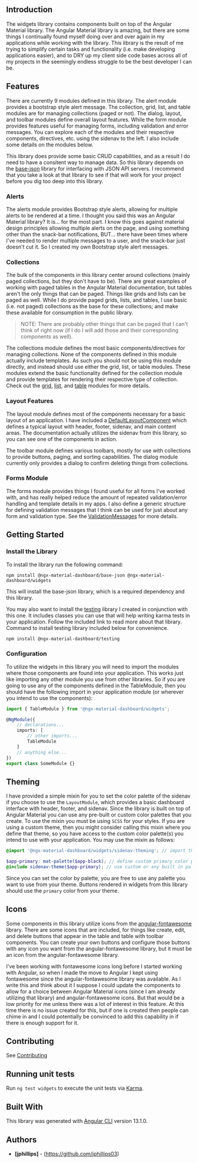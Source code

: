 ## Introduction

The widgets library contains components built on top of the Angular Material
library. The Angular Material library is amazing, but there are some things
I continually found myself doing over and over again in my applications while
working with the library. This library is the result of me trying to simplify
certain tasks and functionality (i.e. make developing applications easier),
and to DRY up my client side code bases across all of my projects in the
seemingly endless struggle to be the best developer I can be.

## Features

There are currently 9 modules defined in this library. The alert module provides a bootstrap style alert message. The collection, grid, list, and table modules are for managing collections (paged or not). The dialog, layout, and toolbar modules define overall layout features. While the form module provides features useful for managing forms, including validation and error messages. You can explore each of the modules and their respective components, directives, etc. using the sidenav to the left. I also include some details on the modules below.

This library does provide some basic CRUD capabilities, and as a result I do need to have a consitent way to manage data. So this library depends on the [base-json](./base-json) library for interfacing with JSON API servers. I recommend that you take a look at that library to see if that will work for your project before you dig too deep into this library.

### Alerts

The alerts module provides Bootstrap style alerts, allowing for multiple alerts to be rendered at a time. I thought you said this was an Angular Material library? It is... for the most part. I know this goes against material design principles allowing multiple alerts on the page, and using something other than the snack-bar notifications, BUT... there have been times where I've needed to render multiple messages to a user, and the snack-bar just doesn't cut it. So I created my own Bootstrap style alert messages.

### Collections

The bulk of the components in this library center around collections (mainly paged collections, but they don't have to be). There are great examples of working with paged tables in the Angular Material documentation, but tables aren't the only things that can be paged. Things like grids and lists can be paged as well. While I do provide paged grids, lists, and tables, I use basic (i.e. not paged) collections as the base for these collections; and make these available for consumption in the public library.

> NOTE: There are probably other things that can be paged that I can't think of right now (if I do I will add those and their corresponding components as well).

The collections module defines the most basic components/directives for managing collections. None of the components defined in this module actually include templates. As such you should not be using this module directly, and instead should use either the grid, list, or table modules. These modules extend the basic functionality defined for the collection module and provide templates for rendering their respective type of collection. Check out the [grid](/widgets/grid), [list](/widgets/list), and [table](/widgets/table) modules for more details.

### Layout Features

The layout module defines most of the components necessary for a basic layout of an application. I have included a [DefaultLayoutComponent](/widgets/layout/overview#default-layout-component) which defines a typical layout with header, footer, sidenav, and main content areas. The documentation actually utilizes the sidenav from this library, so you can see one of the components in action.

The toolbar module defines various toolbars, mostly for use with collections to provide buttons, paging, and sorting capabilities. The dialog module currently only provides a dialog to confirm deleting things from collections.

### Forms Module

The forms module provides things I found useful for all forms I've worked with, and has really helped reduce the amount of repeated validation/error handling and template details in my apps. I also define a generic structure for defining validation messages that I think can be used for just about any form and validation type. See the [ValidationMessages](/widgets/form/overview#validation-messages) for more details.

## Getting Started

### Install the Library

To install the library run the following command:

```
npm install @ngx-material-dashboard/base-json @ngx-material-dashboard/widgets
```

This will install the base-json library, which is a required dependency and
this library.

You may also want to install the [testing](./testing)
library I created in conjunction with this one. It includes classes you can use that
will help writing karma tests in your application. Follow the included link to read
more about that library. Command to install testing library included below for convenience.

```bash
npm install @ngx-material-dashboard/testing
```

### Configuration

To utilize the widgets in this library you will need to import the modules where
those components are found into your application. This works just like importing
any other module you use from other libraries. So if you are going to use any of
the components defined in the TableModule, then you should have the following
import in your application module (or wherever you intend to use the components):

```typescript
import { TableModule } from '@ngx-material-dashboard/widgets';

@NgModule({
    // declarations...
    imports: [
        // other imports...
        TableModule
    ]
    // anything else...
})
export class SomeModule {}
```

## Theming

I have provided a simple mixin for you to set the color palette of the sidenav
if you choose to use the `LayoutModule`, which provides a basic dashboard
interface with header, footer, and sidenav. Since the library is built on top
of Angular Material you can use any pre-built or custom color palettes that
you create. To use the mixin you must be using `SCSS` for your styles. If you
are using a custom theme, then you might consider calling this mixin where you
define that theme, so you have access to the custom color palette(s) you intend
to use with your application. You may use the mixin as follows:

```scss
@import '@ngx-material-dashboard/widgets/sidenav-theming'; // import the mixin

$app-primary: mat-palette($app-black); // define custom primary color palette
@include sidenav-theme($app-primary); // use custom or any built in palette i.e. '$mat-blue'
```

Since you can set the color by palette, you are free to use any palette you want
to use from your theme. Buttons rendered in widgets from this library should use
the `primary` color from your theme.

## Icons

Some components in this library utilize icons from the
[angular-fontawesome](https://www.npmjs.com/package/@fortawesome/angular-fontawesome)
library. There are some icons that are included, for things like create, edit,
and delete buttons that appear in the table and table with toolbar components.
You can create your own buttons and configure those buttons with any icon you
want from the angular-fontawesome library, but it must be an icon from the
angular-fontawesome library.

I've been working with fontawesome icons long before I started working with
Angular, so when I made the move to Angular I kept using fontawesome since the
angular-fontawesome library was available. As I write this and think about it I
suppose I could update the components to allow for a choice between Angular
Material icons (since I am already utilizing that library) and
angular-fontawesome icons. But that would be a low priority for me unless there
was a lot of interest in this feature. At this time there is no issue created
for this, but if one is created then people can chime in and I could potentially
be convinced to add this capability in if there is enough support for it.

## Contributing

See [Contributing](https://github.com/ngx-material-dashboard/ngx-material-dashboard/CONTRIBUTING.md)


## Running unit tests

Run `ng test widgets` to execute the unit tests via
[Karma](https://karma-runner.github.io).

## Built With

This library was generated with [Angular CLI](https://github.com/angular/angular-cli)
version 13.1.0.

## Authors

* **[jphillips]** - (https://github.com/jphillips03)
